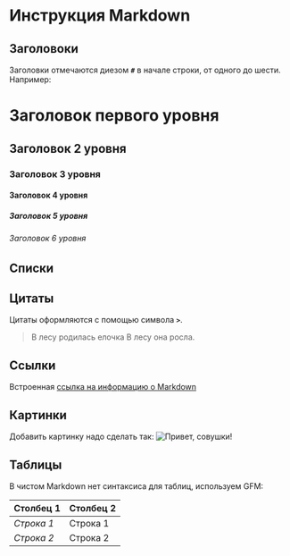# Инструкция Markdown

## Заголовоки

Заголовки отмечаются диезом **`#`** в начале строки, от одного до шести. Например:

# Заголовок первого уровня #
## Заголовок 2 уровня
### Заголовок 3 уровня
#### Заголовок 4 уровня
##### Заголовок 5 уровня
###### Заголовок 6 уровня

## Списки
## Цитаты

Цитаты оформляются с помощью символа **`>`**.
> В лесу родилась елочка
> В лесу она росла.


## Ссылки

Встроенная [ссылка на информацию о Markdown](https://ru.wikipedia.org/wiki/Markdown) 

## Картинки
Добавить картинку надо сделать так:
![Привет, совушки!](Sovi.jpg)

## Таблицы
В чистом Markdown нет синтаксиса для таблиц, используем GFM:

**Столбец 1**   | **Столбец 2**
----------------| ---------------
*Строка 1*      | Строка 1  
*Строка 2*      | Строка 2